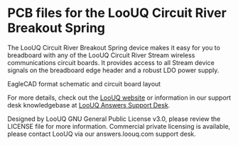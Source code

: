# PCB files for the LooUQ Circuit River Breakout Spring 

The LooUQ Circuit River Breakout Spring device makes it easy for you to breadboard with any of the LooUQ Circuit River Stream wireless communications circuit boards. It provides access to all Stream device signals on the breadboard edge header and a robust LDO power supply.

EagleCAD format schematic and circuit board layout

For more details, check out the [LooUQ website](http://www.loouq.com) or information in our support desk knowledgebase at [LooUQ Answers Support Desk](http://answers.loouq.com).

Designed by LooUQ
GNU General Public License v3.0, please review the LICENSE file for more information. Commercial private licensing is available, please contact LooUQ via our answers.loouq.com support desk.

